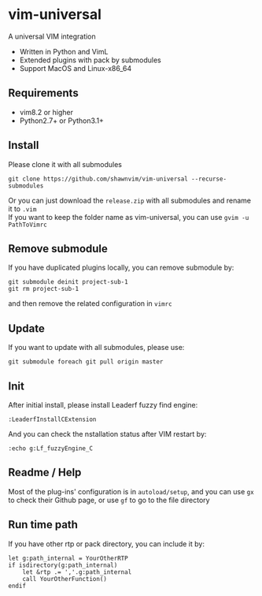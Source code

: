 vim-universal
=======
A universal VIM integration

 - Written in Python and VimL
 - Extended plugins with pack by submodules
 - Support MacOS and Linux-x86_64

Requirements
------------

 - vim8.2 or higher
 - Python2.7+ or Python3.1+

Install
-----
Please clone it with all submodules
```
git clone https://github.com/shawnvim/vim-universal --recurse-submodules
```
Or you can just download the `release.zip` with all submodules and rename it to `.vim`  
If you want to keep the folder name as vim-universal, you can use `gvim -u PathToVimrc`

Remove submodule
-----
If you have duplicated plugins locally, you can remove submodule by:
```
git submodule deinit project-sub-1
git rm project-sub-1
```
and then remove the related configuration in `vimrc`

Update
-----
If you want to update with all submodules, please use:
```
git submodule foreach git pull origin master
```

Init
-----
After initial install, please install Leaderf fuzzy find engine:
```vim
:LeaderfInstallCExtension
```
And you can check the nstallation status after VIM restart by:
```vim
:echo g:Lf_fuzzyEngine_C
```

Readme / Help
-----
Most of the plug-ins' configuration is in `autoload/setup`, and you can use `gx` to check their Github page, or use `gf` to go to the file directory


Run time path
-----
If you have other rtp or pack directory, you can include it by:
```vim
let g:path_internal = YourOtherRTP
if isdirectory(g:path_internal)
    let &rtp .= ','.g:path_internal
    call YourOtherFunction()
endif
```
